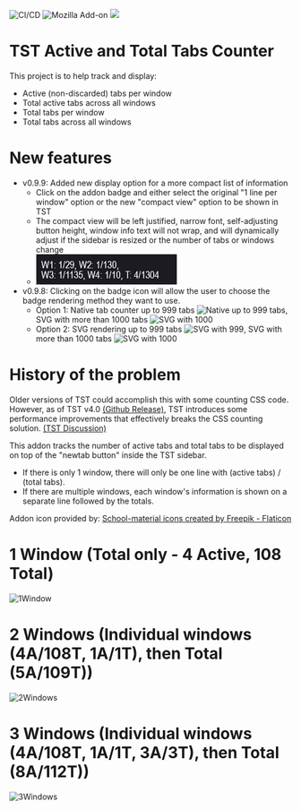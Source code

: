 ![CI/CD](https://github.com/irvinm/TST-Active-and-Total-Tabs-Counter/workflows/CI/CD/badge.svg) ![Mozilla Add-on](https://img.shields.io/amo/users/TST-Active-and-Total-Tabs-Ctr.svg?style=flat-square) ![](https://img.shields.io/amo/v/TST-Active-and-Total-Tabs-Ctr.svg?style=flat-square)

# TST Active and Total Tabs Counter
This project is to help track and display:
- Active (non-discarded) tabs per window
- Total active tabs across all windows
- Total tabs per window
- Total tabs across all windows

# New features
- v0.9.9: Added new display option for a more compact list of information
  - Click on the addon badge and either select the original "1 line per window" option or the new "compact view" option to be shown in TST
  - The compact view will be left justified, narrow font, self-adjusting button height, window info text will not wrap, and will dynamically adjust if the sidebar is resized or the number of tabs or windows change
  - ![Compact Example](https://github.com/irvinm/TST-Active-and-Total-Tabs-Counter/blob/main/images/CompactView.png)
- v0.9.8: Clicking on the badge icon will allow the user to choose the badge rendering method they want to use.
  - Option 1:  Native tab counter up to 999 tabs ![Native up to 999 tabs](https://github.com/irvinm/TST-Active-and-Total-Tabs-Counter/blob/main/images/BadgeText-999-Cropped.png), SVG with more than 1000 tabs ![SVG with 1000](https://github.com/irvinm/TST-Active-and-Total-Tabs-Counter/blob/main/images/SVG-1000-Cropped.png)
  - Option 2:  SVG rendering up to 999 tabs ![SVG with 999](https://github.com/irvinm/TST-Active-and-Total-Tabs-Counter/blob/main/images/SVG-999-Cropped.png), SVG with more than 1000 tabs ![SVG with 1000](https://github.com/irvinm/TST-Active-and-Total-Tabs-Counter/blob/main/images/SVG-1000-Cropped.png)

# History of the problem
Older versions of TST could accomplish this with some counting CSS code.  However, as of TST v4.0 [(Github Release)](https://github.com/piroor/treestyletab/releases/tag/4.0.1), TST introduces some performance improvements that effectively breaks the CSS counting solution. [(TST Discussion)](https://github.com/piroor/treestyletab/discussions/3472)

This addon tracks the number of active tabs and total tabs to be displayed on top of the "newtab button" inside the TST sidebar.  
- If there is only 1 window, there will only be one line with (active tabs) / (total tabs).
- If there are multiple windows, each window's information is shown on a separate line followed by the totals.

Addon icon provided by:   <a href="https://www.flaticon.com/free-icons/school-material" title="school-material icons">School-material icons created by Freepik - Flaticon</a>

# 1 Window (Total only - 4 Active, 108 Total)
![1Window](https://github.com/irvinm/TST-Active-and-Total-Tabs-Counter/assets/979729/d13c8d87-d1e2-4474-aef9-74cc680fbedb)

# 2 Windows (Individual windows (4A/108T, 1A/1T), then Total (5A/109T))
![2Windows](https://github.com/irvinm/TST-Active-and-Total-Tabs-Counter/assets/979729/438dfdac-6468-495a-907f-b3cf75973108)

# 3 Windows (Individual windows (4A/108T, 1A/1T, 3A/3T), then Total (8A/112T))
![3Windows](https://github.com/irvinm/TST-Active-and-Total-Tabs-Counter/assets/979729/901d2e6d-8a16-48d1-b3be-6ba595111b9a)
